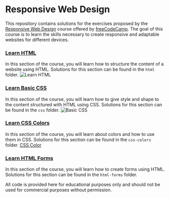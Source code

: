# Responsive Web Design
This repository contains solutions for the exercises proposed by the [Responsive Web Design](https://www.freecodecamp.org/learn/2022/responsive-web-design/) course offered by [freeCodeCamp](https://www.freecodecamp.org/). The goal of this course is to learn the skills necessary to create responsive and adaptable websites for different devices.

### [Learn HTML](https://www.freecodecamp.org/learn/2022/responsive-web-design/#learn-html-by-building-a-cat-photo-app)
In this section of the course, you will learn how to structure the content of a website using HTML. Solutions for this section can be found in the `html` folder.
![Learn HTML](https://user-images.githubusercontent.com/56531195/215421270-2d1c33eb-87b9-4ad1-9a86-b0889b44d6a1.png)

### [Learn Basic CSS](https://www.freecodecamp.org/portuguese/learn/2022/responsive-web-design/#learn-basic-css-by-building-a-cafe-menu)
In this section of the course, you will learn how to give style and shape to the content structured with HTML using CSS. Solutions for this section can be found in the `css` folder.
![Basic CSS](https://user-images.githubusercontent.com/56531195/215419689-f1f36366-64f5-4000-9cbe-6cd74c4741d8.png)

### [Learn CSS Colors](https://www.freecodecamp.org/learn/2022/responsive-web-design/#learn-css-colors-by-building-a-set-of-colored-markers)
In this section of the course, you will learn about colors and how to use them in CSS. Solutions for this section can be found in the `css-colors` folder.
[CSS Color](https://user-images.githubusercontent.com/56531195/215421315-b41072e2-100f-4561-a85c-2b7d3126790c.png)

### [Learn HTML Forms](https://www.freecodecamp.org/learn/2022/responsive-web-design/#learn-html-forms-by-building-a-registration-form)
In this section of the course, you will learn how to create forms using HTML. Solutions for this section can be found in the `html-forms` folder.

All code is provided here for educational purposes only and should not be used for commercial purposes without permission.